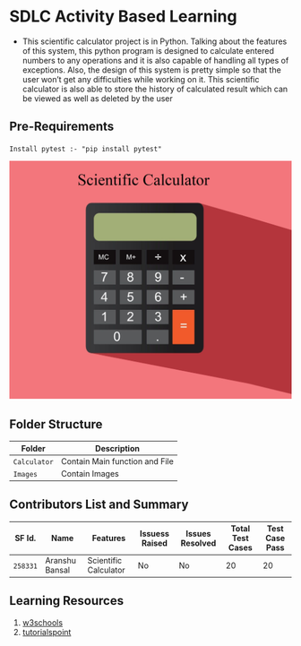 # SDLC Activity Based Learning
* This scientific calculator project is in Python. Talking about the features of this system, this python program is designed to calculate entered numbers to any operations and it is also capable of handling all types of exceptions. Also, the design of this system is pretty simple so that the user won’t get any difficulties while working on it. This scientific calculator is also able to store the history of calculated result which can be viewed as well as deleted by the user

## Pre-Requirements
`Install pytest :- "pip install pytest"`

![Banner](https://github.com/Aranshu/258331_Project/blob/master/Images/Calculator.jpg?raw=true)

## Folder Structure
|Folder               | Description
|---------------------|------------------------------------------
|`Calculator`         | Contain Main function and File
|`Images`             | Contain Images 


## Contributors List and Summary

SF Id. |  Name   |    Features    | Issuess Raised |Issues Resolved|Total Test Cases|Test Case Pass
-------|---------|----------------|----------------|---------------|-------------|--------------
`258331` | Aranshu Bansal  | Scientific Calculator   | No     | No   | 20   | 20  |     
 

## Learning Resources
1. [w3schools](https://www.w3schools.com/python/)
2. [tutorialspoint](https://www.tutorialspoint.com/python/index.htm)
